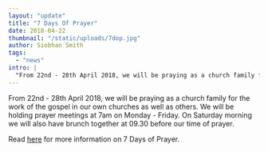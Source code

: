 ```yaml
---
layout: "update"
title: "7 Days Of Prayer"
date: 2018-04-22
thumbnail: "/static/uploads/7dop.jpg"
author: Siobhan Smith
tags:
  - "news"
intro: |
  "​​From 22nd - 28th April 2018, we will be praying as a church family for the work of the gospel in our own churches as well as others. We will be holding prayer meetings at 7am on Monday - Friday. On Saturday morning we will also have brunch together at 09.30 before our time of prayer."
---
```

From 22nd - 28th April 2018, we will be praying as a church family for the work of the gospel in our own churches as well as others. We will be holding prayer meetings at 7am on Monday - Friday. On Saturday morning we will also have brunch together at 09.30 before our time of prayer.

Read [here](https://stcs.elvanto.eu/pages/7-days-of-prayer/) for more information on 7 Days of Prayer.
